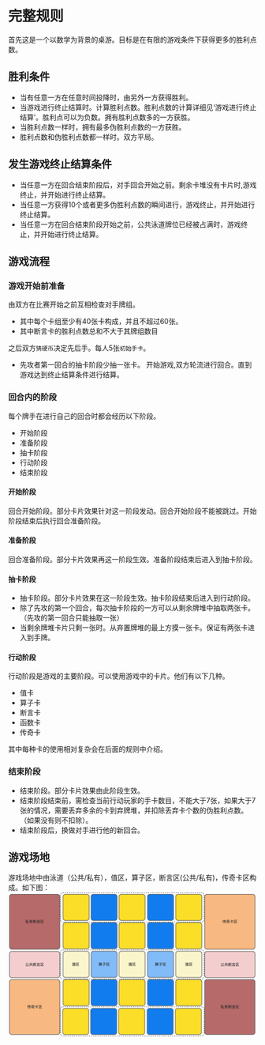 # 完整规则

首先这是一个以数学为背景的桌游。目标是在有限的游戏条件下获得更多的胜利点数。

## 胜利条件
- 当有任意一方在任意时间投降时，由另外一方获得胜利。
- 当游戏进行终止结算时。计算胜利点数。胜利点数的计算详细见‘游戏进行终止结算’。胜利点可以为负数。拥有胜利点数多的一方获胜。
- 当胜利点数一样时，拥有最多伪胜利点数的一方获胜。
- 胜利点数和伪胜利点数都一样时。双方平局。

## 发生游戏终止结算条件
- 当任意一方在回合结束阶段后，对手回合开始之前。剩余卡堆没有卡片时,游戏终止，并开始进行终止结算。
- 当任意一方获得10个或者更多伪胜利点数的瞬间进行，游戏终止，并开始进行终止结算。
- 当任意一方在回合结束阶段开始之前，公共泳道牌位已经被占满时，游戏终止，并开始进行终止结算。

## 游戏流程

### 游戏开始前准备

由双方在比赛开始之前互相检查对手牌组。
- 其中每个卡组至少有40张卡构成，并且不超过60张。
- 其中断言卡的胜利点数总和不大于其牌组数目

之后双方`猜硬币`决定先后手。每人5张`初始手卡`。
- 先攻者第一回合的抽卡阶段少抽一张卡。
开始游戏,双方轮流进行回合。直到游戏达到终止结算条件进行结算。

### 回合内的阶段
每个牌手在进行自己的回合时都会经历以下阶段。
- 开始阶段
- 准备阶段
- 抽卡阶段
- 行动阶段
- 结束阶段

#### 开始阶段
回合开始阶段。部分卡片效果针对这一阶段发动。回合开始阶段不能被跳过。开始阶段结束后执行回合准备阶段。

#### 准备阶段
回合准备阶段。部分卡片效果再这一阶段生效。准备阶段结束后进入到抽卡阶段。

#### 抽卡阶段
- 抽卡阶段。部分卡片效果在这一阶段生效。抽卡阶段结束后进入到行动阶段。
- 除了先攻的第一个回合，每次抽卡阶段的一方可以从剩余牌堆中抽取两张卡。（先攻的第一回合只能抽取一张）
- 当剩余牌堆卡片只剩一张时。从弃置牌堆的最上方摸一张卡。保证有两张卡进入到手牌。

#### 行动阶段
行动阶段是游戏的主要阶段。可以使用游戏中的卡片。他们有以下几种。
- 值卡
- 算子卡
- 断言卡
- 函数卡
- 传奇卡

其中每种卡的使用相对复杂会在后面的规则中介绍。

### 结束阶段
- 结束阶段。部分卡片效果由此阶段生效。
- 结束阶段结束前，需检查当前行动玩家的手卡数目，不能大于7张，如果大于7张的情况，需要丢弃多余的卡到弃牌堆，并扣除丢弃卡个数的伪胜利点数。（如果没有则不扣除）。
- 结束阶段后，换做对手进行他的新回合。

## 游戏场地
游戏场地中由泳道（公共/私有），值区，算子区，断言区(公共/私有)，传奇卡区构成。如下图：
![Case CN](../pic/Case_CN.jpg)
